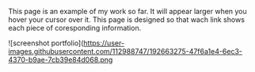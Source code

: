 This page is an example of my work so far. 
It will appear larger when you hover your cursor over it. 
This page is designed so that wach link shows each piece of coresponding information. 


![screenshot portfolio](https://user-images.githubusercontent.com/112988747/192663275-47f6a1e4-6ec3-4370-b9ae-7cb39e84d068.png 
